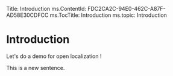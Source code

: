 Title: Introduction
ms.ContentId: FDC2CA2C-94E0-462C-A87F-AD58E30CDFCC
ms.TocTitle: Introduction
ms.topic: Introduction


# Introduction

Let's do a demo for open localization !

This is a new sentence.















